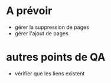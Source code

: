 # A prévoir

- gérer la suppression de pages
- gérer l'ajout de pages


# autres points de QA

- vérifier que les liens existent
